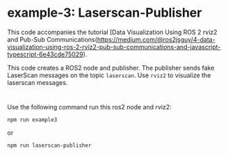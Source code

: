 # example-3: Laserscan-Publisher

This code accompanies the tutorial [Data Visualization Using ROS 2 rviz2 and Pub-Sub Communications(https://medium.com/@ros2jsguy/4-data-visualization-using-ros-2-rviz2-pub-sub-communications-and-javascript-typescript-6e43cde75029). 

This code creates a ROS2 node and publisher. The publisher 
sends fake LaserScan messages on the topic `laserscan`.
Use `rviz2` to visualize the laserscan messages.

#
Use the following command run this ros2 node and rviz2:
```
npm run example3
```
or
```
npm run laserscan-publisher
```




